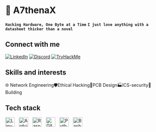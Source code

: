 # 💾 A7thenaX

**`Hacking Hardware, One Byte at a Time`**
**`I just love anything with a datasheet thicker than a novel`**

## Connect with me
[![LinkedIn](https://img.shields.io/badge/LinkedIn-%230077B5.svg?style=for-the-badge&logo=linkedin&logoColor=white)](www.linkedin.com/in/demidf7) [![Discord](https://img.shields.io/badge/Discord-%237289DA.svg?style=for-the-badge&logo=discord&logoColor=white)](https://discord.gg/your-invite-or-profile-link) [![TryHackMe](https://img.shields.io/badge/TryHackMe-28a745?style=for-the-badge&logo=tryhackme&logoColor=white)](https://tryhackme.com/p/A7thenaX)



## Skills and interests
🌐 Network Engineering🛡️Ethical Hacking🔬PCB Design🏭ICS-security🔧Building    

## Tech stack   
<img align="left" alt="Linux" width="30px" style="padding-right:10px;" src="https://cdn.jsdelivr.net/gh/devicons/devicon/icons/linux/linux-original.svg" />
<img align="left" alt="Arduino" width="30px" style="padding-right:10px;" src="https://cdn.jsdelivr.net/gh/devicons/devicon/icons/arduino/arduino-original.svg" />
<img align="left" alt="Raspberry Pi" width="30px" style="padding-right:10px;" src="https://cdn.jsdelivr.net/gh/devicons/devicon/icons/raspberrypi/raspberrypi-original.svg" />
<img align="left" alt="GitHub" width="30px" style="padding-right:10px;" src="https://cdn.jsdelivr.net/gh/devicons/devicon/icons/github/github-original.svg" />
<img align="left" alt="Python" width="30px" style="padding-right:10px;" src="https://cdn.jsdelivr.net/gh/devicons/devicon/icons/python/python-original.svg" />
<img align="left" alt="Bash" width="30px" style="padding-right:10px;" src="https://cdn.jsdelivr.net/gh/devicons/devicon/icons/bash/bash-original.svg" /> 

